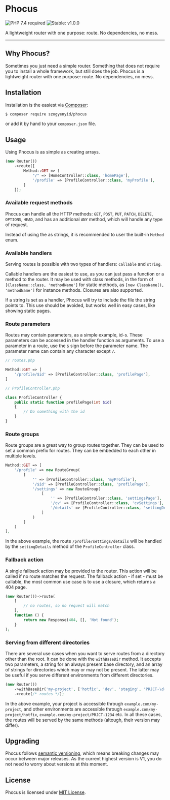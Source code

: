 # Phocus

![PHP 7.4 required](https://img.shields.io/packagist/dependency-v/szogyenyid/phocus/php) ![Stable: v1.0.0](https://img.shields.io/packagist/v/szogyenyid/phocus?label=stable)

A lightweight router with one purpose: route. No dependencies, no mess.

------

## Why Phocus?

Sometimes you just need a simple router. Something that does not require you to install a whole framework, but still does the job. Phocus is a lightweight router with one purpose: route. No dependencies, no mess.

## Installation

Installation is the easiest via [Composer](https://getcomposer.org/):

```bash
$ composer require szogyenyid/phocus
```

or add it by hand to your `composer.json` file.

## Usage

Using Phocus is as simple as creating arrays.

```php
(new Router())
    ->route([
        Method::GET => [
            "/" => [HomeController::class, 'homePage'],
            '/profile' => [ProfileController::class, 'myProfile'],
        ]
    ]);
```

### Available request methods

Phocus can handle all the HTTP methods: `GET`, `POST`, `PUT`, `PATCH`, `DELETE`, `OPTIONS`, `HEAD`, and has an additional `ANY` method, which will handle any type of request.

Instead of using the as strings, it is recommended to user the built-in `Method` enum.

### Available handlers

Serving routes is possible with two types of handlers: `callable` and `string`.

Callable handlers are the easiest to use, as you can just pass a function or a method to the router. It may be used with class methods, in the form of `[ClassName::class, 'methodName']` for static methods, as `[new ClassName(), 'methodName']` for instance methods. Closures are also supported.

If a string is set as a handler, Phocus will try to include the file the string points to. This use should be avoided, but works well in easy cases, like showing static pages.

### Route parameters

Routes may contain parameters, as a simple example, id-s. These parameters can be accessed in the handler function as arguments.
To use a parameter in a route, use the `$` sign before the parameter name. The parameter name can contain any character except `/`.
    
```php
// routes.php

Method::GET => [
    '/profile/$id' => [ProfileController::class, 'profilePage'],
]

// ProfileController.php

class ProfileController {
    public static function profilePage(int $id)
    {
        // Do something with the id
    }
}
```

### Route groups

Route groups are a great way to group routes together. They can be used to set a common prefix for routes. They can be embedded to each other in multiple levels.

```php
Method::GET => [
    '/profile' => new RouteGroup(
        [
            '' => [ProfileController::class, 'myProfile'],
            '/$id' => [ProfileController::class, 'profilePage'],
            '/settings' => new RouteGroup(
                [
                    '' => [ProfileController::class, 'settingsPage'],
                    '/cv' => [ProfileController::class, 'cvSettings'],
                    '/details' => [ProfileController::class, 'settingDetails'],
                ]
            )
        ]
    )
],
```

In the above example, the route `/profile/settings/details` will be handled by the `settingDetails` method of the `ProfileController` class.

### Fallback action

A single fallback action may be provided to the router. This action will be called if no route matches the request. The fallback action - if set - must be callable, the most common use case is to use a closure, which returns a 404 page.

```php
(new Router())->route(
    [
        // no routes, so no request will match
    ],
    function () {
        return new Response(404, [], 'Not found');
    }
);
```

### Serving from different directories

There are several use cases when you want to serve routes from a directory other than the root. It can be done with the `withBaseDir` method. It accepts two parameters, a string for an always present base directory, and an array of strings for directories which may or may not be present. The latter may be useful if you serve different environments from different directories.

```php
(new Router())
    ->withBaseDir('my-project', ['hotfix', 'dev', 'staging', 'PRJCT-\d+'])
    ->route(/* routes */);
```

In the above example, your project is accessible through `example.com/my-project`, and other environments are accessible through `example.com/my-project/hotfix`, `example.com/my-project/PRJCT-1234` etc. In all these cases, the routes will be served by the same methods (altough, their version may differ). 

## Upgrading

Phocus follows [semantic versioning](https://semver.org/), which means breaking changes may occur between major releases. As the current highest version is V1, you do not need to worry about versions at this moment.

## License

Phocus is licensed under [MIT License](LICENSE).